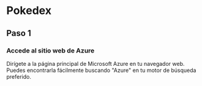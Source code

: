 # Pokedex

## Paso 1
### Accede al sitio web de Azure
Dirígete a la página principal de Microsoft Azure en tu navegador web. Puedes encontrarla fácilmente buscando "Azure" en tu motor de búsqueda preferido.



